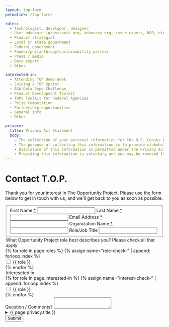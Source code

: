 ```yaml
---
layout: top-form
permalink: /top-form/

roles:
  - Technologist, developer, designer
  - User advocate (grassroots org, advocacy org, issue expert, NGO, etc.)
  - Product strategist
  - Local or state government
  - Federal government
  - Funder/philanthropy/sustainability partner
  - Press / media
  - Data expert
  - Other

interested-in:
  - Attending TOP Demo Week
  - Joining a TOP Sprint
  - ASA Data Expo Challenge
  - Product Development Toolkit
  - TOPx Toolkit for Federal Agencies
  - Prize Competition
  - Partnership opportunities
  - General info
  - Other

privacy: 
  title: Privacy Act Statement
  body:
    - The collection of your personal information for the U.S. Census Bureau The Opportunity Project  (TOP) website is authorized under 5 U.S.C. 301 and 44 U.S.C. Section 3101.
    - The purpose of collecting this information is to provide stakeholders with email updates, resources, U.S. Census Bureau information and to establish an avenue for collaboration between the U.S. Census Bureau and interested stakeholder organizations and/or partners. Personally identifiable information such as name, organization name, job title, email address, and zip code may be collected.
    - Disclosure of this information is permitted under the Privacy Act of 1974 (5 U.S.C. Section 552a) to be shared among Census Bureau staff for work-related purposes.  Disclosure of this information is also subject to all of the published routine uses as identified in the Privacy Act System of Records Notice COMMERCE/DEPT-19, Department Mailing Lists and COMMERCE/DEPT- 23, Information Collected Electronically in Connection with Department of Commerce Activities, Events, and Programs.
    - Providing this information is voluntary and you may be removed from the TOP email sign-up at any time.  Failure to provide this information may affect the U.S. Census Bureau’s ability to disseminate information to stakeholder organizations including information about TOP, the 2020 Census, information about other programs and surveys, data products and data tools, and other resources.'
---
```


# Contact T.O.P.

Thank you for your interest in The Opportunity Project. Please use the form below to get in touch with us, and we'll get back to you as soon as possible.

<form class="">
  <fieldset class="usa-fieldset">
    <label class="usa-label" for="first_name">
      First Name <abbr title="required" class="usa-hint usa-hint--required">*</abbr>
    </label>
    <input class="usa-input usa-input--xl" type="text" id="first_name" name="first_name" required aria-required="true">

  <label class="usa-label" for="last_name">
    Last Name <abbr title="required" class="usa-hint usa-hint--required">*</abbr>
  </label>
  <input class="usa-input usa-input--xl" type="text" id="last_name" name="last_name" required aria-required="true">

  <label class="usa-label" for="email">
      Email Address <abbr title="required" class="usa-hint usa-hint--required">*</abbr>
  </label>
  <input class="usa-input usa-input--xl" type="text" id="email" name="email" required aria-required="true">

  <label class="usa-label" for="organization">
      Organization Name <abbr title="required" class="usa-hint usa-hint--required">*</abbr>
  </label>
  <input class="usa-input usa-input--xl" type="text" id="organization" name="organization" required aria-required="true">

  <label class="usa-label" for="organization">
      Role/Job Title
  </label>
  <input class="usa-input usa-input--xl" type="text" id="organization" name="organization">
  </fieldset>

  <div class="grid-container margin-top-3">
    <div class="grid-row grid-gap-lg">
    <div class="tablet:grid-col-6">
        <legend>
          What Opportunity Project role best describes you? Please check all that apply
        </legend>
        {% for role in page.roles %}
          {% assign name="role-check-" | append: forloop.index %}
          <div class="usa-checkbox">
            <input class="usa-checkbox__input" id="{{ name }}" type="checkbox" name="{{ name }}" value="{{ role }}" {% if forloop.index0 == 0 %}checked{% endif %}>
            <label class="usa-checkbox__label" for="{{ name }}">{{ role }}</label>
          </div>
        {% endfor %}
    </div>

  <div class="tablet:grid-col-6">
      <legend>Intereseted in</legend>
      {% for role in page.interested-in %}
        {% assign name="interest-check-" | append: forloop.index %}
        <div class="usa-checkbox">
          <input class="usa-checkbox__input" id="{{ name }}" type="checkbox" name="{{ name }}" value="{{ role }}" {% if forloop.index0 == 0 %}checked{% endif %}>
          <label class="usa-checkbox__label" for="{{ name }}">{{ role }}</label>
        </div>
      {% endfor %}
  </div>

  </div>
  </div>

  <div class="margin-y-3">
    <label class="usa-label" for="input-type-textarea">Question / Comments?</label>
    <textarea class="usa-textarea" id="input-type-textarea" name="input-type-textarea"></textarea>
  </div>

  <details class="margin-y-3">
    <summary>{{ page.privacy.title }}</summary>
    {% for p in page.privacy.body %}
      {{ p | markdownify }}
    {% endfor %}
  </details>
  
  <input class="usa-button" type="submit" value="Submit">
</form>
